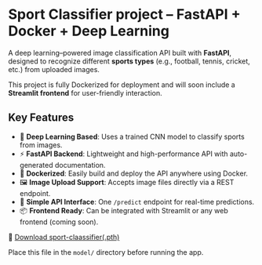#  Sport Classifier project – FastAPI + Docker + Deep Learning

A deep learning–powered image classification API built with **FastAPI**, designed to recognize different **sports types** (e.g., football, tennis, cricket, etc.) from uploaded images.

This project is fully Dockerized for deployment and will soon include a **Streamlit frontend** for user-friendly interaction.

##  Key Features

- 🧠 **Deep Learning Based**: Uses a trained CNN model to classify sports from images.
- ⚡ **FastAPI Backend**: Lightweight and high-performance API with auto-generated documentation.
- 🐳 **Dockerized**: Easily build and deploy the API anywhere using Docker.
- 🖼️ **Image Upload Support**: Accepts image files directly via a REST endpoint.
- 🧪 **Simple API Interface**: One `/predict` endpoint for real-time predictions.
- 📦 **Frontend Ready**: Can be integrated with Streamlit or any web frontend (coming soon).


🔗 [Download sport-claassifier(.pth)](https://huggingface.co/your-username/sport-classifier-model/blob/main/model.pth)

Place this file in the `model/` directory before running the app.
